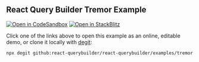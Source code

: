## React Query Builder Tremor Example

[![Open in CodeSandbox](https://img.shields.io/badge/Open_in-CodeSandbox-000000?logo=codesandbox)](https://githubbox.com/react-querybuilder/react-querybuilder/tree/main/examples/tremor?file=/src/App.tsx) [![Open in StackBlitz](https://img.shields.io/badge/Open_in-StackBlitz-1269D3?logo=stackblitz)](https://stackblitz.com/github/react-querybuilder/react-querybuilder/tree/main/examples/tremor?file=src/App.tsx)

Click one of the links above to open this example as an online, editable demo, or clone it locally with [degit](https://www.npmjs.com/package/degit):

```bash
npx degit github:react-querybuilder/react-querybuilder/examples/tremor rqb-example-tremor
```
